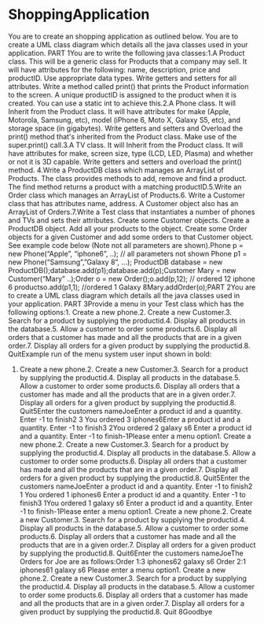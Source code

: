 # ShoppingApplication
You are to create an shopping application as outlined below. You are to create a UML class diagram which details all the java classes used in your application. PART 1You are to write the following java classes:1.A Product class. This will be a generic class for Products that a company may sell. It will have attributes for the following: name, description, price and productID. Use appropriate data types. Write getters and setters for all attributes. Write a method called print() that prints the Product information to the screen. A unique productID is assigned to the product when it is created. You can use a static int to achieve this.2.A Phone class. It will Inherit from the Product class. It will have attributes for make (Apple, Motorola, Samsung, etc), model (iPhone 6, Moto X, Galaxy S5, etc), and storage space (in gigabytes). Write getters and setters and Overload the print() method that's inherited from the Product class. Make use of the super.print() call.3.A TV class. It will Inherit from the Product class. It will have attributes for make, screen size, type (LCD, LED, Plasma) and whether or not it is 3D capable. Write getters and setters and overload the print() method. 4.Write a ProductDB class which manages an ArrayList of Products. The class provides methods to add, remove and find a product. The find method returns a product with a matching productID.5.Write an Order class which manages an ArrayList of Products.6.
Write a Customer class that has attributes name, address. A Customer object also has an ArrayList of Orders.7.Write a Test class that instantiates a number of phones and TVs and sets their attributes. Create some Customer objects. Create a ProductDB object.  Add all your products to the object. Create some Order objects for a given Customer and add some orders to that Customer object. See example code below (Note not all parameters are shown).Phone p = new Phone(“Apple”, “iphone6”,  ..); // all parameters not shown Phone p1 = new Phone(“Samsung”,”Galaxy 8”, ...); ProductDB database = new ProductDB();database.add(p1);database.add(p);Customer Mary = new Customer(“Mary” ..);Order o = new Order();o.add(p,12); // ordered 12 iphone 6 productso.add(p1,1); //ordered 1 Galaxy 8Mary.addOrder(o);PART 2You are to create a UML class diagram which details all the java classes used in your application. PART 3Provide a menu in your Test class which has the following options:1. Create a new phone.2. Create a new Customer.3. Search for a product by supplying the productid.4. Display all products in the database.5. Allow a customer to order some products.6. Display all orders that a customer has made and all the products that are in a given order.7. Display all orders for a given product by supplying the productid.8. QuitExample run of the menu system user input shown in bold:
1. Create a new phone.2. Create a new Customer.3. Search for a product by supplying the productid.4. Display all products in the database.5. Allow a customer to order some products.6. Display all orders that a customer has made and all the products that are in a given order.7. Display all orders for a given product by supplying the productid.8. Quit5Enter the customers nameJoeEnter a product id and a quantity. Enter -1 to finish2 3 You ordered 3 iphones6Enter a product id and a quantity. Enter -1 to finish3 2You ordered 2 galaxy s6 Enter a product id and a quantity. Enter -1 to finish-1Please enter a menu option1. Create a new phone.2. Create a new Customer.3. Search for a product by supplying the productid.4. Display all products in the database.5. Allow a customer to order some products.6. Display all orders that a customer has made and all the products that are in a given order.7. Display all orders for a given product by supplying the productid.8. Quit5Enter the customers nameJoeEnter a product id and a quantity. Enter -1 to finish2 1 You ordered 1 iphones6
Enter a product id and a quantity. Enter -1 to finish3 1You ordered 1 galaxy s6 Enter a product id and a quantity. Enter -1 to finish-1Please enter a menu option1. Create a new phone.2. Create a new Customer.3. Search for a product by supplying the productid.4. Display all products in the database.5. Allow a customer to order some products.6. Display all orders that a customer has made and all the products that are in a given order.7. Display all orders for a given product by supplying the productid.8. Quit6Enter the customers nameJoeThe Orders for Joe are as follows:Order 1:3 iphones62 galaxy s6 Order 2:1 iphones61 galaxy s6 Please enter a menu option1. Create a new phone.2. Create a new Customer.3. Search for a product by supplying the productid.4. Display all products in the database.5. Allow a customer to order some products.6. Display all orders that a customer has made and all the products that are in a given order.7. Display all orders for a given product by supplying the productid.8. Quit
8Goodbye
